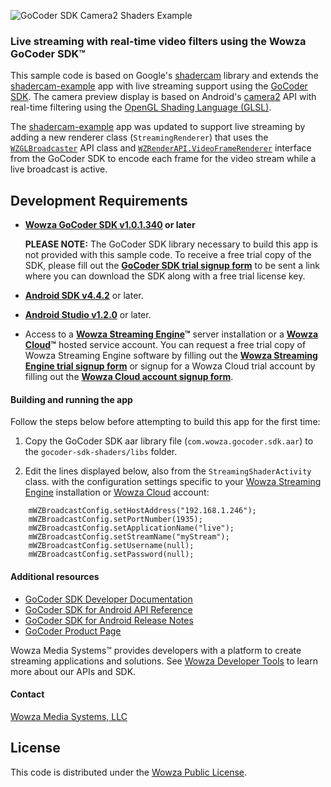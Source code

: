 
![GoCoder SDK Camera2 Shaders Example](https://raw.githubusercontent.com/WowzaMediaSystems/gocoder-sdk-camera2-shaders/master/gocoder-sdk-shaders/src/main/res/mipmap-xxhdpi/ic_launcher.png)

### Live streaming with real-time video filters using the Wowza GoCoder SDK™

This sample code is based on Google's [shadercam](https://github.com/googlecreativelab/shadercam) library and extends the [shadercam-example](https://github.com/googlecreativelab/shadercam/tree/master/shadercam-example) app with live streaming support using the [GoCoder SDK](https://www.wowza.com/products/gocoder). The camera preview display is based on Android's [camera2](https://developer.android.com/reference/android/hardware/camera2/package-summary.html) API with real-time filtering using the [OpenGL Shading Language (GLSL)](https://developer.android.com/guide/topics/graphics/opengl.html).

The [shadercam-example](https://github.com/googlecreativelab/shadercam/tree/master/shadercam-example) app was updated to support live streaming by adding a new renderer class (`StreamingRenderer`) that uses the [`WZGLBroadcaster`](https://www.wowza.com/resources/gocodersdk/docs/1.0/api-docs-android/com/wowza/gocoder/sdk/api/broadcast/WZGLBroadcaster.html) API class and [`WZRenderAPI.VideoFrameRenderer`](https://www.wowza.com/resources/gocodersdk/docs/1.0/api-docs-android/com/wowza/gocoder/sdk/api/render/WZRenderAPI.VideoFrameRenderer.html) interface from the GoCoder SDK to encode each frame for the video stream while a live broadcast is active.

## Development Requirements

- **[Wowza GoCoder SDK v1.0.1.340](https://www.wowza.com/products/gocoder) or later**

     **PLEASE NOTE:** The GoCoder SDK library necessary to build this app is not provided with this sample code. To receive a free trial copy of the SDK, please fill out the **[GoCoder SDK trial signup form](https://www.wowza.com/products/gocoder/sdk/trial)** to be sent a link where you can download the SDK along with a free trial license key.

- **[Android SDK v4.4.2](https://developer.android.com/studio/index.html)** or later.
- **[Android Studio v1.2.0](https://developer.android.com/studio/index.html)** or later.
- Access to a **[Wowza Streaming Engine](https://www.wowza.com/products/streaming-engine)™** server installation or a **[Wowza Cloud](https://www.wowza.com/products/streaming-cloud)™** hosted service account. You can request a free trial copy of Wowza Streaming Engine software by filling out the **[Wowza Streaming Engine trial signup form](https://www.wowza.com/pricing/trial)** or signup for a Wowza Cloud trial account by filling out the **[Wowza Cloud account signup form](https://www.wowza.com/pricing/cloud-free-trial)**.

#### Building and running the app

Follow the steps below before attempting to build this app for the first time:

1. Copy the GoCoder SDK aar library file (`com.wowza.gocoder.sdk.aar`) to the `gocoder-sdk-shaders/libs` folder.

2. Edit the lines displayed below, also from the `StreamingShaderActivity` class. with the configuration settings specific to your [Wowza Streaming Engine](https://www.wowza.com/products/streaming-engine) installation or [Wowza Cloud](https://www.wowza.com/products/streaming-cloud) account:

```
    mWZBroadcastConfig.setHostAddress("192.168.1.246");
    mWZBroadcastConfig.setPortNumber(1935);
    mWZBroadcastConfig.setApplicationName("live");
    mWZBroadcastConfig.setStreamName("myStream");
    mWZBroadcastConfig.setUsername(null);
    mWZBroadcastConfig.setPassword(null);
```

#### Additional resources
* [GoCoder SDK Developer Documentation](https://www.wowza.com/resources/gocodersdk/docs/1.0/)
* [GoCoder SDK for Android API Reference](https://www.wowza.com/resources/gocodersdk/docs/1.0/api-reference-android/)
* [GoCoder SDK for Android Release Notes](https://www.wowza.com/resources/gocodersdk/docs/1.0/release-notes-android/)
* [GoCoder Product Page](https://www.wowza.com/products/gocoder)

Wowza Media Systems™ provides developers with a platform to create streaming applications and solutions. See [Wowza Developer Tools](https://www.wowza.com/resources/developers) to learn more about our APIs and SDK.

#### Contact
[Wowza Media Systems, LLC](https://www.wowza.com/contact)

## License
This code is distributed under the [Wowza Public License](https://github.com/WowzaMediaSystems/gocoder-sdk-camera2-shaders/blob/master/LICENSE).
